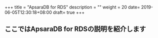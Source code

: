 +++
title = "ApsaraDB for RDS"
description = ""
weight = 20
date= 2019-06-05T12:30:18+08:00
draft= true
+++
## ここではApsaraDB for RDSの説明を紹介します